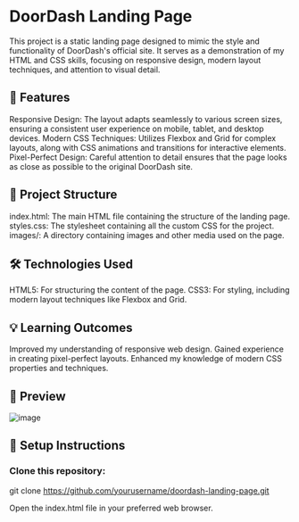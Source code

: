 # DoorDash Landing Page

This project is a static landing page designed to mimic the style and functionality of DoorDash's official site. It serves as a demonstration of my HTML and CSS skills, focusing on responsive design, modern layout techniques, and attention to visual detail.

## 🚀 Features

Responsive Design: The layout adapts seamlessly to various screen sizes, ensuring a consistent user experience on mobile, tablet, and desktop devices.
Modern CSS Techniques: Utilizes Flexbox and Grid for complex layouts, along with CSS animations and transitions for interactive elements.
Pixel-Perfect Design: Careful attention to detail ensures that the page looks as close as possible to the original DoorDash site.

## 📂 Project Structure

index.html: The main HTML file containing the structure of the landing page.
styles.css: The stylesheet containing all the custom CSS for the project.
images/: A directory containing images and other media used on the page.


## 🛠️ Technologies Used

HTML5: For structuring the content of the page.
CSS3: For styling, including modern layout techniques like Flexbox and Grid.

## 💡 Learning Outcomes

Improved my understanding of responsive web design.
Gained experience in creating pixel-perfect layouts.
Enhanced my knowledge of modern CSS properties and techniques.

## 📸 Preview

![image](https://github.com/user-attachments/assets/7be0e331-6592-408f-a5bd-a34d93b39b33)

## 🔧 Setup Instructions

### Clone this repository:

git clone https://github.com/yourusername/doordash-landing-page.git

Open the index.html file in your preferred web browser.
